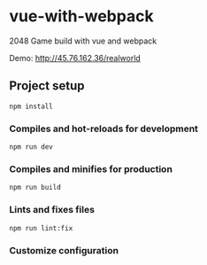 # vue-with-webpack

2048 Game build with vue and webpack

Demo: http://45.76.162.36/realworld

## Project setup
```
npm install
```

### Compiles and hot-reloads for development
```
npm run dev
```

### Compiles and minifies for production
```
npm run build
```

### Lints and fixes files
```
npm run lint:fix
```

### Customize configuration
